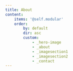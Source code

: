 ```yaml
---
title: About
content:
    items: '@self.modular'
    order:
        by: default
        dir: asc
        custom:
            - _hero-image
            - _about
            - _imagesection1
            - _imagesection2
            - _contact
---
```


